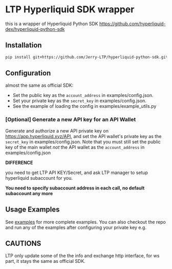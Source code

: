 # LTP Hyperliquid SDK wrapper

this is a wrapper of Hyperliquid Python SDK https://github.com/hyperliquid-dex/hyperliquid-python-sdk

## Installation
```bash
pip install git+https://github.com/Jerry-LTP/hyperliquid-python-sdk.git
```
## Configuration 

almost the same as official SDK:

- Set the public key as the `account_address` in examples/config.json.
- Set your private key as the `secret_key` in examples/config.json.
- See the example of loading the config in examples/example_utils.py
### [Optional] Generate a new API key for an API Wallet
Generate and authorize a new API private key on https://app.hyperliquid.xyz/API, and set the API wallet's private key as the `secret_key` in examples/config.json. Note that you must still set the public key of the main wallet *not* the API wallet as the `account_address` in examples/config.json

**DIFFERENCE**

you need to get LTP API KEY/Secret, and ask LTP manager to setup hyperliquid subaccount for you.

**You need to specify subaccount address in each call, no default subaccount any more**



## Usage Examples

See [examples](examples) for more complete examples. You can also checkout the repo and run any of the examples after configuring your private key e.g. 

## CAUTIONS

LTP only update some of the the info and exchange http interface, for ws part, it stays the same as official SDK.
